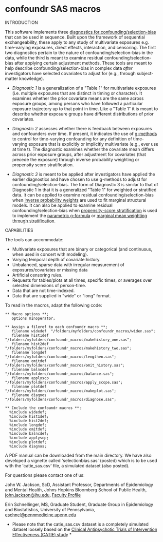 # confoundr SAS macros

  
INTRODUCTION

This software implements three [diagnostics for confounding/selection-bias](https://www.ncbi.nlm.nih.gov/pubmed/27479649) that can be used in sequence. Built upon the framework of sequential exchangeability, these apply to any study of multivariate exposures e.g. time-varying exposures, direct effects, interaction, and censoring. The first two diagnostics pertain to the nature of confounding/selection-bias in the data, while the third is meant to examine residual confounding/selection-bias after applying certain adjustment methods. These tools are meant to help describe confounding/selection-bias in complex data _after_ investigators have selected covariates to adjust for (e.g., through subject-matter knowledge).

+ *Diagnostic 1* is a generalization of a "Table 1" for multivariate exposures (i.e. multiple exposures that are distinct in timing or character). It examines whether the prior covariate means are the same across exposure groups, among persons who have followed a particular exposure trajectory up to that point in time. Like a "Table 1" it is meant to describe whether exposure groups have different distributions of prior covariates. 

+ *Diagnostic 2* assesses whether there is feedback between exposures and confounders over time. If present, it indicates the use of [g-methods](https://www.ncbi.nlm.nih.gov/pubmed/28039382) to control for time-varying confounding for any definition of time-varying exposure that is explicitly or implicitly multivariate (e.g., ever use at time t). The diagnostic examines whether the covariate mean differs across prior exposure groups, after adjustment for covariates (that precede the exposure) through inverse probability weighting or propensity score stratification.

+ *Diagnostic 3* is meant to be applied after investigators have applied the earlier diagnostics and have chosen to use g-methods to adjust for confounding/selection-bias. The form of Diagnostic 3 is similar to that of Diagnostic 1 in that it is a generalized "Table 1" for weighted or stratified data. It can be applied to examine residual confounding/selection-bias when [inverse probability weights](https://www.ncbi.nlm.nih.gov/pubmed/10955408) are used to fit marginal structural models. It can also be applied to examine residual confounding/selection-bias when [propensity-score stratification](https://www.ncbi.nlm.nih.gov/pubmed/19817741) is used to implement the [parametric g-formula](https://www.ncbi.nlm.nih.gov/pubmed/23533091) or [marginal mean weighting through stratification](https://www.ncbi.nlm.nih.gov/pubmed/21843003).

CAPABILITIES

The tools can accommodate:
* Multivariate exposures that are binary or categorical (and continuous, when used in concert with modeling). 
* Varying temporal depth of covariate history.
* Unbalanced, sparse data with irregular measurement of exposures/covariates or missing data
* Artificial censoring rules.
* Requests for tables/plots at all times, specific times, or averages over selected dimensions of person-time.
* Data that are not time-indexed.
* Data that are supplied in "wide" or "long" format.

To read in the macros, adapt the following code:

```
** Macro options **;
   options minoperator;

** Assign a fileref to each confoundr macro **;
   filename widedef  "/folders/myfolders/confoundr_macros/widen.sas";
   filename hist1def "/folders/myfolders/confoundr_macros/makehistory_one.sas";
   filename hist2def "/folders/myfolders/confoundr_macros/makehistory_two.sas";
   filename longdef  "/folders/myfolders/confoundr_macros/lengthen.sas";
   filename omitdef  "/folders/myfolders/confoundr_macros/omit_history.sas";
   filename balncdef "/folders/myfolders/confoundr_macros/balance.sas";
   filename applyscp "/folders/myfolders/confoundr_macros/apply_scope.sas";
   filename plotdef  "/folders/myfolders/confoundr_macros/makeplot.sas";
   filename diagnos  "/folders/myfolders/confoundr_macros/diagnose.sas";

** Include the confoundr macros **;
  %include widedef;
  %include hist1def;
  %include hist2def;
  %include longdef;
  %include omitdef;
  %include balncdef;
  %include applyscp;
  %include plotdef;
  %include diagnos;
```

A PDF manual can be downloaded from the main directory. We have also developed a vignette called 'selectionbias.sas' (posted) which is to be used with the 'catie_sas.csv' file, a simulated dataset (also posted). 

For questions please contact one of us:

John W. Jackson, ScD, Assistant Professor, Departments of Epidemiology and Mental Health, Johns Hopkins Bloomberg School of Public Health, john.jackson@jhu.edu, [Faculty Profile](https://www.jhsph.edu/faculty/directory/profile/3410/john-w-jackson) 

Erin Schnellinger, MS, Graduate Student, Graduate Group in Epidemiology and Biostatistics, University of Pennsylvania, eschnel@pennmedicine.upenn.edu



* Please note that the catie_sas.csv dataset is a completely simulated dataset loosely based on the [Clinical Antipsychotic Trials of Intervention Effectiveness (CATIE) study](https://www.ncbi.nlm.nih.gov/pubmed/16172203) *
